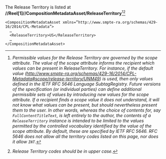 The Release Territory is listed at **//Reel[1]//CompositionMetadataAsset/ReleaseTerritory**[^1][^2]

    <CompositionMetadataAsset xmlns=”http://www.smpte-ra.org/schemas/429-16/2014/CPL-Metadata”>
      …
      <ReleaseTerritory>US</ReleaseTerritory>
      …
    </CompositionMetadataAsset>



[^1]: *Permissible values for the Release Territory are governed by the scope attribute.  The value of the scope attribute informs the recipient which values can be present in ReleaseTerritory. For instance, if the default value (<http://www.smpte-ra.org/schemas/429-16/2014/CPL-Metadata#scope/release-territory/UNM49>) is used, then only values defined in the IETF RFC 5646 Language SubtagRegistry. Future versions of the specification (or individual parties) can define additional permissible sets of values by introducing new values for the scope attribute. If a recipient finds a scope value it does not understand, it will not know what values can be present, but should nevertheless present them to the user. In other words, whereas the choice of contents for, say `FullContentTitleText`, is left entirely to the author, the contents of a `ReleaseTerritory` instance is intended to be limited to the values permitted by the controlled vocabulary identified by the value of the scope attribute. By default, these are specified by IETF RFC 5646. RFC 5646 does not allow all the territory codes listed on this page, nor does it allow `INT`.*
[^2]: *Release Territory codes should be in upper case.*